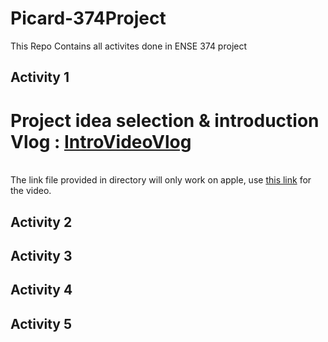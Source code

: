 # Picard-374Project
This Repo Contains all activites done in ENSE 374 project
## Activity 1
# Project idea selection & introduction Vlog : [IntroVideoVlog](https://github.com/Picard-ENSE374/Picard-374Project/tree/main/IntroVideoVlog)
<br> The link file provided in directory will only work on apple, use [this link](https://www.youtube.com/watch?v=Sw_80gDr_as&amp;ab_channel=Willyy) for the video. 
## Activity 2

## Activity 3

## Activity 4

## Activity 5
